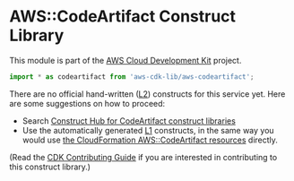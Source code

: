 # AWS::CodeArtifact Construct Library


This module is part of the [AWS Cloud Development Kit](https://github.com/aws/aws-cdk) project.

```ts nofixture
import * as codeartifact from 'aws-cdk-lib/aws-codeartifact';
```

<!--BEGIN CFNONLY DISCLAIMER-->

There are no official hand-written ([L2](https://docs.aws.amazon.com/cdk/latest/guide/constructs.html#constructs_lib)) constructs for this service yet. Here are some suggestions on how to proceed:

- Search [Construct Hub for CodeArtifact construct libraries](https://constructs.dev/search?q=codeartifact)
- Use the automatically generated [L1](https://docs.aws.amazon.com/cdk/latest/guide/constructs.html#constructs_l1_using) constructs, in the same way you would use [the CloudFormation AWS::CodeArtifact resources](https://docs.aws.amazon.com/AWSCloudFormation/latest/UserGuide/AWS_CodeArtifact.html) directly.


(Read the [CDK Contributing Guide](https://github.com/aws/aws-cdk/blob/master/CONTRIBUTING.md) if you are interested in contributing to this construct library.)

<!--END CFNONLY DISCLAIMER-->
